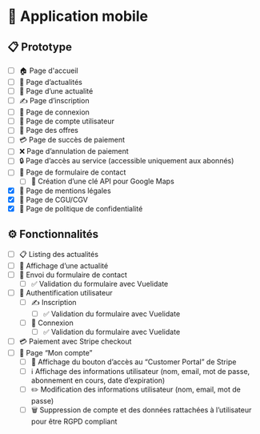 # 📱 Application mobile 

## 📋 Prototype

- [ ] 🏠 Page d'accueil
- [ ] 📰 Page d’actualités
- [ ] 📰 Page d’une actualité
- [ ] ✍️ Page d’inscription
- [ ] 🔑 Page de connexion
- [ ] 👤 Page de compte utilisateur
- [ ] 💼 Page des offres
- [ ] 💳 Page de succès de paiement
- [ ] ❌ Page d’annulation de paiement
- [ ] 🔒 Page d’accès au service (accessible uniquement aux abonnés)
- [ ] 📝 Page de formulaire de contact
  - [ ] 🔑 Création d’une clé API pour Google Maps
- [X] 📄 Page de mentions légales
- [X] 📃 Page de CGU/CGV
- [X] 🔏 Page de politique de confidentialité

## ⚙️ Fonctionnalités

- [ ] 📋 Listing des actualités
- [ ] 📰 Affichage d’une actualité
- [ ] 📨 Envoi du formulaire de contact
  - [ ] ✅ Validation du formulaire avec Vuelidate
- [ ] 🔑 Authentification utilisateur
  - [ ] ✍️ Inscription
    - [ ] ✅ Validation du formulaire avec Vuelidate
  - [ ] 🔑 Connexion
    - [ ] ✅ Validation du formulaire avec Vuelidate
- [ ] 💳 Paiement avec Stripe checkout
- [ ] 👤 Page “Mon compte”
  - [ ] 🔘 Affichage du bouton d’accès au “Customer Portal” de Stripe
  - [ ] ℹ️ Affichage des informations utilisateur (nom, email, mot de passe, abonnement en cours, date d’expiration)
  - [ ] ✏️ Modification des informations utilisateur (nom, email, mot de passe)
  - [ ] 🗑️ Suppression de compte et des données rattachées à l’utilisateur pour être RGPD compliant
